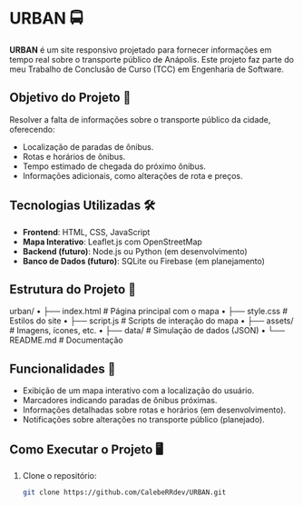 # URBAN 🚍
**URBAN** é um site responsivo projetado para fornecer informações em tempo real sobre o transporte público de Anápolis. Este projeto faz parte do meu Trabalho de Conclusão de Curso (TCC) em Engenharia de Software.

## Objetivo do Projeto 🎯
Resolver a falta de informações sobre o transporte público da cidade, oferecendo:
- Localização de paradas de ônibus.
- Rotas e horários de ônibus.
- Tempo estimado de chegada do próximo ônibus.
- Informações adicionais, como alterações de rota e preços.

## Tecnologias Utilizadas 🛠️
- **Frontend**: HTML, CSS, JavaScript
- **Mapa Interativo**: Leaflet.js com OpenStreetMap
- **Backend (futuro)**: Node.js ou Python (em desenvolvimento)
- **Banco de Dados (futuro)**: SQLite ou Firebase (em planejamento)

## Estrutura do Projeto 📁
urban/
• ├── index.html # Página principal com o mapa
• ├── style.css  # Estilos do site
• ├── script.js  # Scripts de interação do mapa
• ├── assets/    # Imagens, ícones, etc.
• ├── data/      # Simulação de dados (JSON)
• └── README.md  # Documentação

## Funcionalidades 🚀
- Exibição de um mapa interativo com a localização do usuário.
- Marcadores indicando paradas de ônibus próximas.
- Informações detalhadas sobre rotas e horários (em desenvolvimento).
- Notificações sobre alterações no transporte público (planejado).

## Como Executar o Projeto 🖥️
1. Clone o repositório:
   ```bash
   git clone https://github.com/CalebeRRdev/URBAN.git

